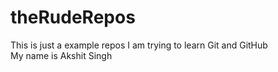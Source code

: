 # theRudeRepos
This is just a example repos I am trying to learn Git and GitHub
<br>
My name is Akshit Singh 

